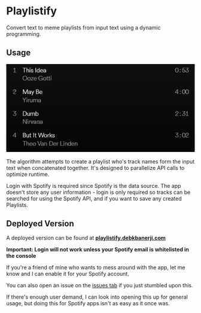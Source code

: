 # Playlistify
Convert text to meme playlists from input text using a dynamic programming.

## Usage

![Example Playlist](app/assets/png/example-playlist.png)

The algorithm attempts to create a playlist who's track names form the input text when concatenated together. It's designed to parallelize API calls to optimize runtime.

Login with Spotify is required since Spotify is the data source. The app doesn't store any user information - login is only required so tracks can be searched for using the Spotify API, and if you want to save any created Playlists.

## Deployed Version
A deployed version can be found at [**playlistify.debkbanerji.com**](https://playlistify.debkbanerji.com)

**Important: Login will not work unless your Spotify email is whitelisted in the console**

If you're a friend of mine who wants to mess around with the app, let me know and I can enable it for your Spotify account.

You can also open an issue on the [issues tab](https://github.com/debkbanerji/playlistify/issues) if you just stumbled upon this.

If there's enough user demand, I can look into opening this up for general usage, but doing this for Spotify apps isn't as easy as it once was.
